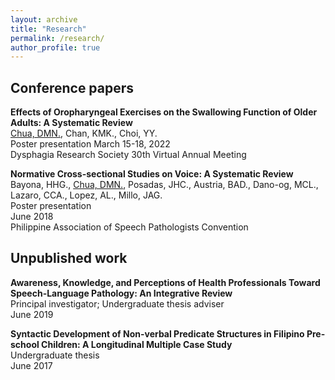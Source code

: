 ```yaml
---
layout: archive
title: "Research"
permalink: /research/
author_profile: true
---
```

## Conference papers

**Effects of Oropharyngeal Exercises on the Swallowing Function of Older Adults: A Systematic Review** <br>
<u> Chua, DMN.</u>, Chan, KMK., Choi, YY. <br>
Poster presentation
March 15-18, 2022 <br>
Dysphagia Research Society 30th Virtual Annual Meeting <br>

**Normative Cross-sectional Studies on Voice: A Systematic Review** <br>
Bayona, HHG., <u> Chua, DMN.</u>, Posadas, JHC., Austria, BAD., Dano-og, MCL., Lazaro, CCA., Lopez, AL., Millo, JAG. <br>
Poster presentation <br>
June 2018 <br>
Philippine Association of Speech Pathologists Convention <br>

## Unpublished work
**Awareness, Knowledge, and Perceptions of Health Professionals Toward Speech-Language Pathology: An Integrative Review** <br>
Principal investigator; Undergraduate thesis adviser <br>
June 2019 <br>

**Syntactic Development of Non-verbal Predicate Structures in Filipino Pre-school Children: A Longitudinal Multiple Case Study** <br>
Undergraduate thesis <br>
June 2017
